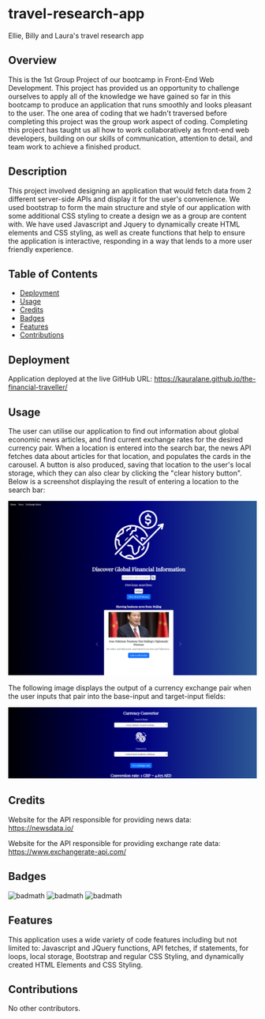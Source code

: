 # travel-research-app
Ellie, Billy and Laura's travel research app

## Overview
 This is the 1st Group Project of our bootcamp in Front-End Web Development. This project has provided us an opportunity to challenge ourselves to apply all of the knowledge we have gained so far in this bootcamp to produce an application that runs smoothly and looks pleasant to the user. The one area of coding that we hadn't traversed before completing this project was the group work aspect of coding. Completing this project has taught us all how to work collaboratively as front-end web developers, building on our skills of communication, attention to detail, and team work to achieve a finished product. 

## Description
This project involved designing an application that would fetch data from 2 different server-side APIs and display it for the user's convenience. We used bootstrap to form the main structure and style of our application with some additional CSS styling to create a design we as a group are content with. We have used Javascript and Jquery to dynamically create HTML elements and CSS styling, as well as create functions that help to ensure the application is interactive, responding in a way that lends to a more user friendly experience.

## Table of Contents

* [Deployment](#Deployment)
* [Usage](#Usage)
* [Credits](#Credits)
* [Badges](#Badges)
* [Features](#Features)
* [Contributions](#Contributions)

## Deployment

Application deployed at the live GitHub URL: https://kauralane.github.io/the-financial-traveller/ 

## Usage 

The user can utilise our application to find out information about global economic news articles, and find current exchange rates for the desired currency pair. When a location is entered into the search bar, the news API fetches data about articles for that location, and populates the cards in the carousel. A button is also produced, saving that location to the user's local storage, which they can also clear by clicking the "clear history button". Below is a screenshot displaying the result of entering a location to the search bar:

![Alt text](./assets/images/Demo-News-API-Img.png)

The following image displays the output of a currency exchange pair when the user inputs that pair into the base-input and target-input fields:

![Alt text](./assets/images/Demo-Exchange-API-Img.png)


## Credits

Website for the API responsible for providing news data: https://newsdata.io/ 

Website for the API responsible for providing exchange rate data: https://www.exchangerate-api.com/


## Badges

![badmath](https://img.shields.io/badge/Javascript-20.9-blue)
![badmath](https://img.shields.io/badge/HTML-68.6-orange)
![badmath](https://img.shields.io/badge/CSS-10.5-purple)

## Features

This application uses a wide variety of code features including but not limited to:
Javascript and JQuery functions, API fetches, if statements, for loops, local storage, Bootstrap and regular CSS Styling, and dynamically created HTML Elements and CSS Styling.


## Contributions

No other contributors.